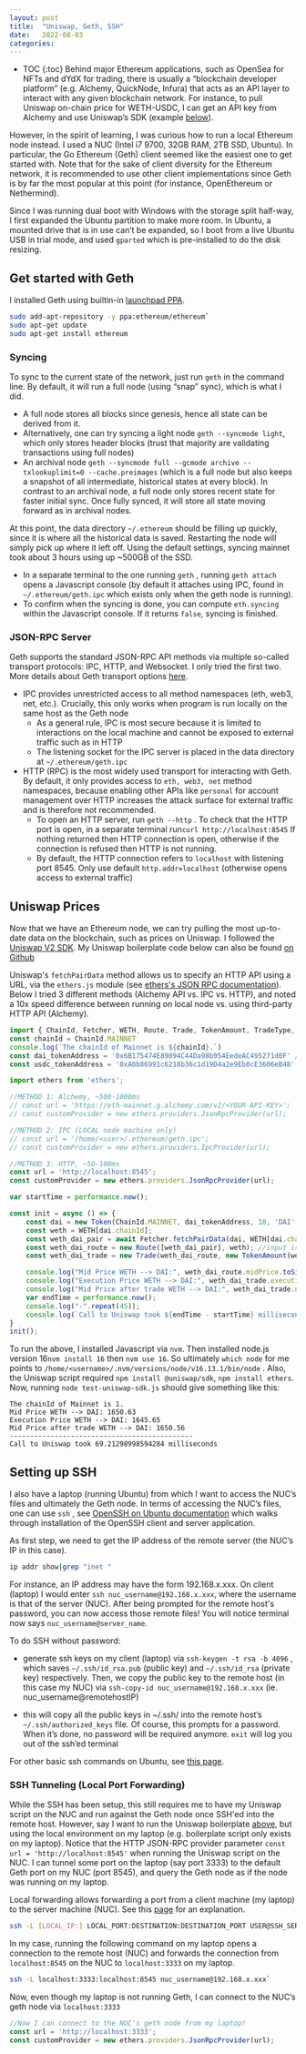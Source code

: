 ```yaml
---
layout: post
title:  "Uniswap, Geth, SSH"
date:   2022-08-03
categories: 
---
```

* TOC 
{:toc}
Behind major Ethereum applications, such as OpenSea for NFTs and dYdX for trading, there is usually a “blockchain developer platform” (e.g. Alchemy, QuickNode, Infura) that acts as an API layer to interact with any given blockchain network. For instance, to pull Uniswap on-chain price for WETH-USDC, I can get an API key from Alchemy and use Uniswap’s SDK (example [below](#uniswap-on-chain-pricing)).

However, in the spirit of learning, I was curious how to run a local Ethereum node instead. I used a NUC (Intel  i7 9700, 32GB RAM, 2TB SSD, Ubuntu). In particular, the Go Ethereum (Geth) client seemed like the easiest one to get started with. Note that for the sake of client diversity for the Ethereum network, it is recommended to use other client implementations since Geth is by far the most popular at this point (for instance, OpenEthereum or Nethermind). 

Since I was running dual boot with Windows with the storage split half-way, I first expanded the Ubuntu partition to make more room. In Ubuntu, a mounted drive that is in use can’t be expanded, so I boot from a live Ubuntu USB in trial mode, and used `gparted` which is pre-installed to do the disk resizing.

## Get started with Geth

I installed Geth using builtin-in [launchpad PPA](https://geth.ethereum.org/docs/install-and-build/installing-geth#ubuntu-via-ppas). 

```bash
sudo add-apt-repository -y ppa:ethereum/ethereum`
sudo apt-get update
sudo apt-get install ethereum
```

### Syncing 
To sync to the current state of the network, just run `geth` in the command line. By default, it will run a full node (using “snap” sync), which is what I did. 
- A full node stores all blocks since genesis, hence all state can be derived from it. 
- Alternatively, one can try syncing a light node `geth --syncmode light`, which only stores header blocks (trust that majority are validating transactions using full nodes)
- An archival node `geth --syncmode full --gcmode archive --txlookuplimit=0 --cache.preimages` (which is a full node but also keeps a snapshot of all intermediate, historical states at every block). In contrast to an archival node, a full node only stores recent state for faster initial sync. Once fully synced, it will store all state moving forward as in archival nodes. 

At this point, the data directory `~/.ethereum` should be filling up quickly, since it is where all the historical data is saved. Restarting the node will simply pick up where it left off. Using the default settings, syncing mainnet took about 3 hours using up ~500GB of the SSD. 
- In a separate terminal to the one running `geth` , running `geth attach` opens a Javascript console (by default it attaches using IPC, found in `~/.ethereum/geth.ipc` which exists only when the geth node is running). 
- To confirm when the syncing is done, you can compute `eth.syncing` within the Javascript console. If it returns `false`, syncing is finished.

### JSON-RPC Server
Geth supports the standard JSON-RPC API methods via multiple so-called transport protocols: IPC, HTTP, and Websocket. I only tried the first two. More details about Geth transport options [here](https://geth.ethereum.org/docs/rpc/server). 

- IPC provides unrestricted access to all method namespaces (eth, web3, net, etc.). Crucially, this only works when program is run locally on the same host as the Geth node
    - As a general rule, IPC is most secure because it is limited to interactions on the local machine and cannot be exposed to external traffic such as in HTTP
    - The listening socket for the IPC server is placed in the data directory at `~/.ethereum/geth.ipc`
- HTTP (RPC) is the most widely used transport for interacting with Geth. By default, it only provides access to `eth, web3, net` method namespaces, because enabling other APIs like `personal` for account management over HTTP increases the attack surface for external traffic and is therefore not recommended.
    - To open an HTTP server, run `geth --http` . To check that the HTTP port is open, in a separate terminal run`curl http://localhost:8545` If nothing returned then HTTP connection is open, otherwise if the connection is refused then HTTP is not running.
    - By default, the HTTP connection refers to `localhost` with listening port 8545. Only use default `http.addr=localhost` (otherwise opens access to external traffic)
    
## Uniswap Prices
Now that we have an Ethereum node, we can try pulling the most up-to-date data on the blockchain, such as prices on Uniswap. I followed the [Uniswap V2 SDK](https://docs.uniswap.org/sdk/2.0.0/guides/quick-start).
My Uniswap boilerplate code below can also be found [on Github](https://github.com/axucar/uniswap-boilerplate)

Uniswap's `fetchPairData` method allows us to specify an HTTP API using a URL, via the `ethers.js` module (see [ethers's JSON RPC documentation](https://docs.ethers.io/v5/api/providers/jsonrpc-provider/)). Below I tried 3 different methods (Alchemy API vs. IPC vs. HTTP), and noted a 10x speed difference between running on local node vs. using third-party HTTP API (Alchemy).
    
```js    
import { ChainId, Fetcher, WETH, Route, Trade, TokenAmount, TradeType, Token} from '@uniswap/sdk';
const chainId = ChainId.MAINNET
console.log(`The chainId of Mainnet is ${chainId}.`)
const dai_tokenAddress = '0x6B175474E89094C44Da98b954EedeAC495271d0F' // must be checksummed
const usdc_tokenAddress = '0xA0b86991c6218b36c1d19D4a2e9Eb0cE3606eB48' // must be checksummed

import ethers from 'ethers';

//METHOD 1: Alchemy, ~500-1000ms
// const url = 'https://eth-mainnet.g.alchemy.com/v2/<YOUR-API-KEY>';
// const customProvider = new ethers.providers.JsonRpcProvider(url);

//METHOD 2: IPC (LOCAL node machine only)
// const url = '/home/<user>/.ethereum/geth.ipc';
// const customProvider = new ethers.providers.IpcProvider(url);

//METHOD 3: HTTP, ~50-100ms
const url = 'http://localhost:8545'; 
const customProvider = new ethers.providers.JsonRpcProvider(url);

var startTime = performance.now();

const init = async () => {	
	const dai = new Token(ChainId.MAINNET, dai_tokenAddress, 18, 'DAI', 'Dai stablecoin');	
	const weth = WETH[dai.chainId];
	const weth_dai_pair = await Fetcher.fetchPairData(dai, WETH[dai.chainId], customProvider); 		
	const weth_dai_route = new Route([weth_dai_pair], weth); //input is weth		
	const weth_dai_trade = new Trade(weth_dai_route, new TokenAmount(weth, String(0.1*1e18)), TradeType.EXACT_INPUT);	

	console.log("Mid Price WETH --> DAI:", weth_dai_route.midPrice.toSignificant(6));	
	console.log("Execution Price WETH --> DAI:", weth_dai_trade.executionPrice.toSignificant(6));
	console.log("Mid Price after trade WETH --> DAI:", weth_dai_trade.nextMidPrice.toSignificant(6));	
	var endTime = performance.now();
	console.log("-".repeat(45));
	console.log(`Call to Uniswap took ${endTime - startTime} milliseconds`);
}
init();
```

To run the above, I installed Javascript via `nvm`. Then installed node.js version 16`nvm install 16` then `nvm use 16`. So ultimately `which node` for me points to `/home/<username>/.nvm/versions/node/v16.13.1/bin/node` . Also, the Uniswap script required `npm install @uniswap/sdk`, `npm install ethers`. Now, running `node test-uniswap-sdk.js` should give something like this:

```
The chainId of Mainnet is 1.
Mid Price WETH --> DAI: 1650.63
Execution Price WETH --> DAI: 1645.65
Mid Price after trade WETH --> DAI: 1650.56
---------------------------------------------
Call to Uniswap took 69.21298998594284 milliseconds
```

## Setting up SSH
I also have a laptop (running Ubuntu) from which I want to access the NUC’s files and ultimately the Geth node. In terms of accessing the NUC’s files, one can use `ssh` , see [OpenSSH on Ubuntu documentation](https://ubuntu.com/server/docs/service-openssh) which walks through installation of the OpenSSH client and server application. 

As first step, we need to get the IP address of the remote server (the NUC’s IP in this case). 

```bash
ip addr show|grep "inet "
```

For instance, an IP address may have the form 192.168.x.xxx. On client (laptop) I would enter `ssh nuc_username@192.168.x.xxx`, where the username is that of the server (NUC). After being prompted for the remote host's password, you can now access those remote files! You will notice terminal now says `nuc_username@server_name`. 

To do SSH without password: 
- generate ssh keys on my client (laptop) via `ssh-keygen -t rsa -b 4096` , which saves `~/.ssh/id_rsa.pub` (public key) and `~/.ssh/id_rsa` (private key) respectively. Then, we copy the public key to the remote host (in this case my NUC) via `ssh-copy-id nuc_username@192.168.x.xxx` (ie. nuc_username@remotehostIP)

- this will copy all the public keys in ~/.ssh/ into the remote host’s `~/.ssh/authorized_keys` file. Of course, this prompts for a password. When it’s done, no password will be required anymore. `exit` will log you out of the ssh’ed terminal

For other basic ssh commands on Ubuntu, see [this page](https://www.ssh.com/academy/ssh/command).

### SSH Tunneling (Local Port Forwarding)
While the SSH has been setup, this still requires me to have my Uniswap script on the NUC and run against the Geth node once SSH'ed into the remote host. However, say I want to run the Uniswap boilerplate [above](#uniswap-on-chain-pricing), but using the local environment on my laptop (e.g. boilerplate script only exists on my laptop). Notice that the HTTP JSON-RPC provider parameter `const url = 'http://localhost:8545'` when running the Uniswap script on the NUC. I can tunnel some port on the laptop (say port 3333) to the default Geth port on my NUC (port 8545), and query the Geth node as if the node was running on my laptop.

Local forwarding allows forwarding a port from a client machine (my laptop) to the server machine (NUC). 
See this [page](https://www.ssh.com/academy/ssh/tunneling/example) for an explanation.

```bash
ssh -L [LOCAL_IP:] LOCAL_PORT:DESTINATION:DESTINATION_PORT USER@SSH_SERVER
```

In my case, running the following command on my laptop opens a connection to the remote host (NUC) and forwards the connection from `localhost:8545` on the NUC to `localhost:3333` on my laptop.

```bash
ssh -L localhost:3333:localhost:8545 nuc_username@192.168.x.xxx`
```

Now, even though my laptop is not running Geth, I can connect to the NUC’s geth node via `localhost:3333`

```js
//Now I can connect to the NUC's geth node from my laptop!
const url = 'http://localhost:3333';
const customProvider = new ethers.providers.JsonRpcProvider(url);
```
